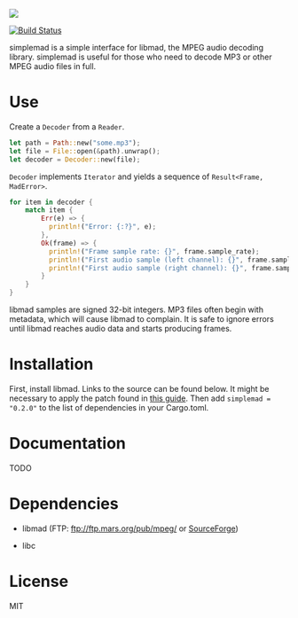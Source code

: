 [![](https://img.shields.io/crates/v/simplemad.svg)](https://crates.io/crates/simplemad)

[![Build Status](https://travis-ci.org/bendykst/simple-mad.rs.svg)](https://travis-ci.org/bendykst/simple-mad.rs)

simplemad is a simple interface for libmad, the MPEG audio decoding library. simplemad is useful for those who need to decode MP3 or other MPEG audio files in full.

# Use

Create a `Decoder` from a `Reader`.

```Rust
let path = Path::new("some.mp3");
let file = File::open(&path).unwrap();
let decoder = Decoder::new(file);
```

`Decoder` implements `Iterator` and yields a sequence of `Result<Frame, MadError>`.

```Rust
for item in decoder {
    match item {
        Err(e) => {
          println!("Error: {:?}", e);
        },
        Ok(frame) => {
          println!("Frame sample rate: {}", frame.sample_rate);
          println!("First audio sample (left channel): {}", frame.samples[0][0]);
          println!("First audio sample (right channel): {}", frame.samples[1][0]);
        }
    }
}
```

libmad samples are signed 32-bit integers. MP3 files often begin with metadata, which will cause libmad to complain. It is safe to ignore errors until libmad reaches audio data and starts producing frames.

# Installation

First, install libmad. Links to the source can be found below. It might be necessary to apply the patch found in [this guide](http://www.linuxfromscratch.org/blfs/view/svn/multimedia/libmad.html). Then add `simplemad = "0.2.0"` to the list of dependencies in your Cargo.toml.

# Documentation

TODO

# Dependencies

 * libmad (FTP: ftp://ftp.mars.org/pub/mpeg/ or [SourceForge](http://sourceforge.net/project/showfiles.php?group_id=12349))

 * libc

# License

MIT
